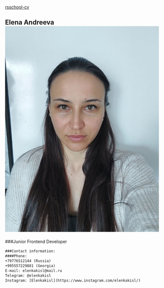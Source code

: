 [rsschool-cv]()
## Elena Andreeva  ![Елена Андреева](/image/me.jpg)
###Junior Frontend Developer
```
###Contact information:
####Phone:
+79776512144 (Russia)
+995557229881 (Georgia)
E-mail: elenkakisl@mail.ru
Telegram: @elenkakisl
Instagram: [Elenkakisl](https://www.instagram.com/elenkakisl/)
